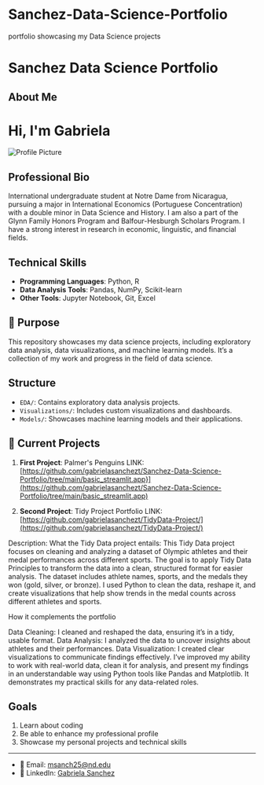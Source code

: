# Sanchez-Data-Science-Portfolio
 portfolio showcasing my Data Science projects

# Sanchez Data Science Portfolio
## About Me
# Hi, I'm Gabriela
![Profile Picture](https://avatars.githubusercontent.com/u/196481302?v=4&size=64)




## Professional Bio
International undergraduate student at Notre Dame from Nicaragua, pursuing a major in International Economics (Portuguese Concentration) with a double minor in Data Science and History. I am also a part of the Glynn Family Honors Program and Balfour-Hesburgh Scholars Program. I have a strong interest in research in economic, linguistic, and financial fields.
## Technical Skills
- **Programming Languages**: Python, R
- **Data Analysis Tools**: Pandas, NumPy, Scikit-learn
- **Other Tools**: Jupyter Notebook, Git, Excel

## 🎯 Purpose
This repository showcases my data science projects, including exploratory data analysis, data visualizations, and machine learning models. It’s a collection of my work and progress in the field of data science.

## Structure
- `EDA/`: Contains exploratory data analysis projects.
- `Visualizations/`: Includes custom visualizations and dashboards.
- `Models/`: Showcases machine learning models and their applications.

## 🚀 Current Projects
1. **First Project**: Palmer's Penguins LINK: [https://github.com/gabrielasanchezt/Sanchez-Data-Science-Portfolio/tree/main/basic_streamlit.app}](https://github.com/gabrielasanchezt/Sanchez-Data-Science-Portfolio/tree/main/basic_streamlit.app)
  
3. **Second Project**: Tidy Project Portfolio LINK: [https://github.com/gabrielasanchezt/TidyData-Project/](https://github.com/gabrielasanchezt/TidyData-Project/)

Description:
What the Tidy Data project entails:
This Tidy Data project focuses on cleaning and analyzing a dataset of Olympic athletes and their medal performances across different sports. The goal is to apply Tidy Data Principles to transform the data into a clean, structured format for easier analysis. The dataset includes athlete names, sports, and the medals they won (gold, silver, or bronze). I used Python to clean the data, reshape it, and create visualizations that help show trends in the medal counts across different athletes and sports.

How it complements the portfolio

Data Cleaning: I cleaned and reshaped the data, ensuring it’s in a tidy, usable format.
Data Analysis: I analyzed the data to uncover insights about athletes and their performances.
Data Visualization: I created clear visualizations to communicate findings effectively.
I’ve improved my ability to work with real-world data, clean it for analysis, and present my findings in an understandable way using Python tools like Pandas and Matplotlib. It demonstrates my practical skills for any data-related roles.

## Goals
1. Learn about coding
2. Be able to enhance my professional profile
3. Showcase my personal projects and technical skills

---
- 📧 Email: msanch25@nd.edu
- 🔗 LinkedIn: [Gabriela Sanchez](https://www.linkedin.com/in/gabriela-sanchez-1b0476225/)
